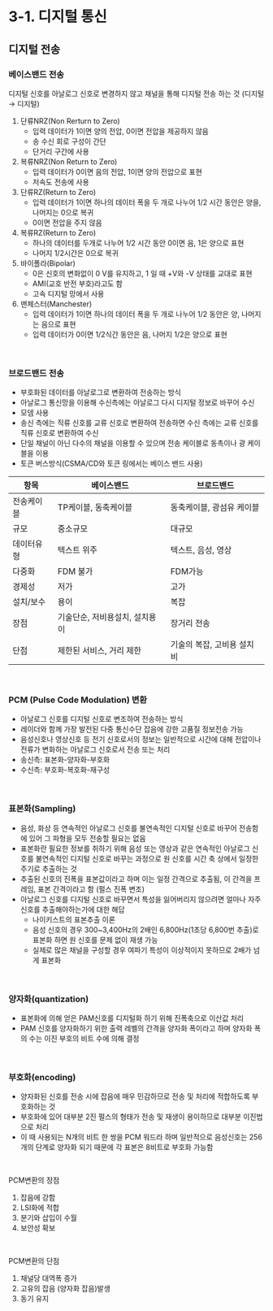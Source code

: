 # 3-1. 디지털 통신

<div class=”markdown-body”>

## 디지털 전송

### 베이스밴드 전송

디지털 신호를 아날로그 신호로 변경하지 않고 채널을 통해 디지털 전송 하는 것 (디지털 → 디지털)

1. 단류NRZ(Non Rerturn to Zero)
    - 입력 데이터가 1이면 양의 전압, 0이면 전압을 제공하지 않음
    - 송 수신 회로 구성이 간단
    - 단거리 구간에 사용
2. 복류NRZ(Non Return  to Zero)
    - 입력 데이터가 0이면 음의 전압, 1이면 양의 전압으로 표현
    - 저속도 전송에 사용
3. 단류RZ(Return to Zero)
    - 입력 데이터가 1이면 하나의 데이터 폭을 두 개로 나누어 1/2 시간 동안은 양을, 나머지는 0으로 복귀
    - 0이면 전압을 주지 않음
4. 복류RZ(Return to Zero)
    - 하나의 데이터를 두개로 나누어 1/2 시간 동안 0이면 음, 1은 양으로 표현
    - 나머지 1/2시간은 0으로 복귀
5. 바이폴라(Bipolar)
    - 0은 신호의 변화없이 0 V를 유지하고, 1 일 때 +V와 -V 상태를 교대로 표현
    - AMI(교호 반전 부호)라고도 함
    - 고속 디지털 망에서 사용
6. 맨체스터(Manchester)
    - 입력 데이터가 1이면 하나의 데이터 폭을 두 개로 나누어 1/2 동안은 양, 나머지는 음으로 표현
    - 입력 데이터가 0이면 1/2식간 동안은 음, 나머지 1/2은 양으로 표현

<br/>

### 브로드밴드 전송

- 부호화된 데이터를 아날로그로 변환하여 전송하는 방식
- 아날로그 통신망을 이용해 수신측에는 아날로그 다시 디지털 정보로 바꾸어 수신
- 모뎀 사용
- 송신 측에는 직류 신호를 교류 신호로 변환하여 전송하면 수신 측에는 교류 신호를 직류 신호로 변환하여 수신
- 단일 채널이 아닌 다수의 채널을 이용할 수 있으며 전송 케이블로 동촉이나 광 케이블을 이용
- 토큰 버스방식(CSMA/CD와 토큰 링에서는 베이스 밴드 사용)

| 항목 | 베이스밴드 | 브로드밴드 |
| --- | --- | --- |
| 전송케이블 | TP케이블, 동축케이블 | 동축케이블, 광섬유 케이블 |
| 규모 | 중소규모 | 대규모 |
| 데이터유형 | 텍스트 위주 | 텍스트, 음성, 영상 |
| 다중화 | FDM 불가 | FDM가능 |
| 경제성 | 저가 | 고가 |
| 설치/보수 | 용이 | 복잡 |
| 장점 | 기술단순, 저비용설치, 설치용이 | 장거리 전송 |
| 단점 | 제한된 서비스, 거리 제한 | 기술의 복잡, 고비용 설치비 |

<br/>

### PCM (Pulse Code Modulation) 변환

- 아날로그 신호를 디지털 신호로 변조하여 전송하는 방식
- 레이더와 함께 가장 발전된 다중 통신수단 잡음에 강한 고품질 정보전송 가능
- 음성신호나 영상신호 등 전기 신호로서의 정보는 일반적으로 시간에 대해 전압이나 전류가 변화하는 아날로그 신호로서 전송 또는 처리
- 송신측: 표본화-양자화-부호화
- 수신측: 부호화-복호화-재구성

<br/>

### 표본화(Sampling)

- 음성, 화상 등 연속적인 아날로그 신호를 불연속적인 디지털 신호로 바꾸어 전송함에 있어 그 파형을 모두 전송할 필요는 없음
- 표본화란 필요한 정보를 취하기 위해 음성 또는 영상과 같은 연속적인 아날로그 신호를 불연속적인 디지털 신호로 바꾸는 과정으로 원 신호를 시간 축 상에서 일정한 주기로 추출하는 것
- 추출된 신호의 진폭을 표본값이라고 하며 이는 일정 간격으로 추출됨, 이 간격을 프레임, 표본 간격이라고 함 (펄스 진폭 변조)
- 아날로그 신호를 디지털 신호로 바꾸면서 특성을 잃어버리지 않으려면 얼마나 자주 신호를 추출해야하는가에 대한 해답
    - 나이키스트의 표본추출 이론
    - 음성 신호의 경우 300~3,400Hz의 2배인 6,800Hz(1초당 6,800번 추출)로 표본화 하면 원 신호를 문제 없이 재생 가능
    - 실제로 많은 채널을 구성할 경우 여파기 특성이 이상적이지 못하므로 2배가 넘게 표본화

<br/>

### 양자화(quantization)

- 표본화에 의해 얻은 PAM신호를 디지털화 하기 위해 진폭축으로 이산값 처리
- PAM 신호를 양자화하기 위한 출력 레벨의 간격을 양자화 폭이라고 하며 양자화 폭의 수는 이진 부호의 비트 수에 의해 결정

<br/>

### 부호화(encoding)

- 양자화된 신호를 전송 시에 잡음에 매우 민감하므로 전송 및 처리에 적합하도록 부호화하는 것
- 부호화에 있어 대부분 2진 펄스의 형태가 전송 및 재생이 용이하므로 대부분 이진법으로 처리
- 이 때 사용되는 N개의 비트 한 쌍을 PCM 워드라 하며 일반적으로 음성신호는 256개의 단계로 양자화 되기 때문에 각 표본은 8비트로 부호화 가능함

<br/>

PCM변환의 장점

1. 잡음에 강함
2. LSI화에 적합
3. 분기와 삽입이 수월
4. 보안성 확보

<br/>

PCM변환의 단점

1. 채널당 대역폭 증가
2. 고유의 잡음 (양자화 잡음)발생
3. 동기 유지

</div>